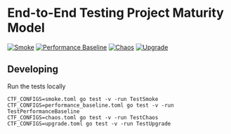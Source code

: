# End-to-End Testing Project Maturity Model

[![Smoke](https://github.com/smartcontractkit/chainlink-testing-framework/actions/workflows/framework-golden-tests.yml/badge.svg?branch=maturity-model&job=TestSmoke)](https://github.com/smartcontractkit/chainlink-testing-framework/actions/workflows/framework-golden-tests.yml)
[![Performance Baseline](https://github.com/smartcontractkit/chainlink-testing-framework/actions/workflows/framework-golden-tests.yml/badge.svg?branch=maturity-model&job=PerformanceBaseline)](https://github.com/smartcontractkit/chainlink-testing-framework/actions/workflows/framework-golden-tests.yml)
[![Chaos](https://github.com/smartcontractkit/chainlink-testing-framework/actions/workflows/framework-golden-tests.yml/badge.svg?branch=maturity-model&job=TestChaos)](https://github.com/smartcontractkit/chainlink-testing-framework/actions/workflows/framework-golden-tests.yml)
[![Upgrade](https://github.com/smartcontractkit/chainlink-testing-framework/actions/workflows/framework-golden-tests.yml/badge.svg?branch=maturity-model&job=TestUpgrade)](https://github.com/smartcontractkit/chainlink-testing-framework/actions/workflows/framework-golden-tests.yml)

## Developing
Run the tests locally
```
CTF_CONFIGS=smoke.toml go test -v -run TestSmoke
CTF_CONFIGS=performance_baseline.toml go test -v -run TestPerformanceBaseline
CTF_CONFIGS=chaos.toml go test -v -run TestChaos
CTF_CONFIGS=upgrade.toml go test -v -run TestUpgrade
```